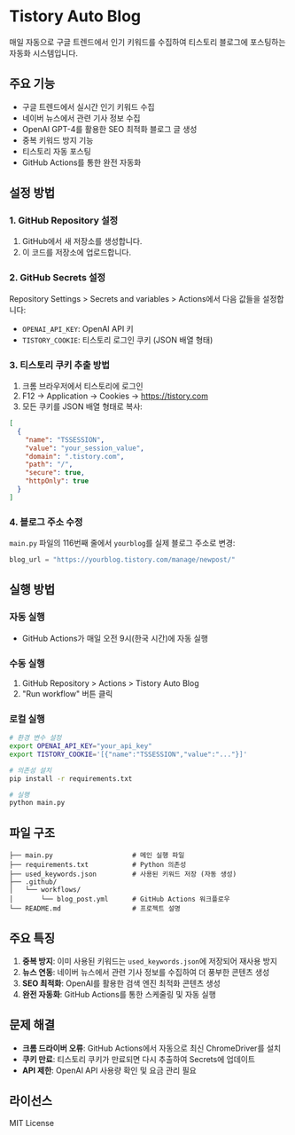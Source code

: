 # Tistory Auto Blog

매일 자동으로 구글 트렌드에서 인기 키워드를 수집하여 티스토리 블로그에 포스팅하는 자동화 시스템입니다.

## 주요 기능

- 구글 트렌드에서 실시간 인기 키워드 수집
- 네이버 뉴스에서 관련 기사 정보 수집
- OpenAI GPT-4를 활용한 SEO 최적화 블로그 글 생성
- 중복 키워드 방지 기능
- 티스토리 자동 포스팅
- GitHub Actions를 통한 완전 자동화

## 설정 방법

### 1. GitHub Repository 설정

1. GitHub에서 새 저장소를 생성합니다.
2. 이 코드를 저장소에 업로드합니다.

### 2. GitHub Secrets 설정

Repository Settings > Secrets and variables > Actions에서 다음 값들을 설정합니다:

- `OPENAI_API_KEY`: OpenAI API 키
- `TISTORY_COOKIE`: 티스토리 로그인 쿠키 (JSON 배열 형태)

### 3. 티스토리 쿠키 추출 방법

1. 크롬 브라우저에서 티스토리에 로그인
2. F12 → Application → Cookies → https://tistory.com
3. 모든 쿠키를 JSON 배열 형태로 복사:
```json
[
  {
    "name": "TSSESSION",
    "value": "your_session_value",
    "domain": ".tistory.com",
    "path": "/",
    "secure": true,
    "httpOnly": true
  }
]
```

### 4. 블로그 주소 수정

`main.py` 파일의 116번째 줄에서 `yourblog`를 실제 블로그 주소로 변경:

```python
blog_url = "https://yourblog.tistory.com/manage/newpost/"
```

## 실행 방법

### 자동 실행
- GitHub Actions가 매일 오전 9시(한국 시간)에 자동 실행

### 수동 실행
1. GitHub Repository > Actions > Tistory Auto Blog
2. "Run workflow" 버튼 클릭

### 로컬 실행
```bash
# 환경 변수 설정
export OPENAI_API_KEY="your_api_key"
export TISTORY_COOKIE='[{"name":"TSSESSION","value":"..."}]'

# 의존성 설치
pip install -r requirements.txt

# 실행
python main.py
```

## 파일 구조

```
├── main.py                    # 메인 실행 파일
├── requirements.txt           # Python 의존성
├── used_keywords.json         # 사용된 키워드 저장 (자동 생성)
├── .github/
│   └── workflows/
│       └── blog_post.yml      # GitHub Actions 워크플로우
└── README.md                  # 프로젝트 설명
```

## 주요 특징

1. **중복 방지**: 이미 사용된 키워드는 `used_keywords.json`에 저장되어 재사용 방지
2. **뉴스 연동**: 네이버 뉴스에서 관련 기사 정보를 수집하여 더 풍부한 콘텐츠 생성
3. **SEO 최적화**: OpenAI를 활용한 검색 엔진 최적화 콘텐츠 생성
4. **완전 자동화**: GitHub Actions를 통한 스케줄링 및 자동 실행

## 문제 해결

- **크롬 드라이버 오류**: GitHub Actions에서 자동으로 최신 ChromeDriver를 설치
- **쿠키 만료**: 티스토리 쿠키가 만료되면 다시 추출하여 Secrets에 업데이트
- **API 제한**: OpenAI API 사용량 확인 및 요금 관리 필요

## 라이선스

MIT License